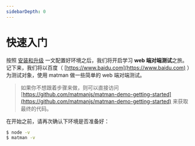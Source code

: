 ```yaml
---
sidebarDepth: 0
---
```


# 快速入门

按照 [安装和升级](../install.md) 一文配置好环境之后，我们将开启学习 **web 端对端测试**之旅。记下来，我们将以百度（ [https://www.baidu.com](https://www.baidu.com) ）为测试对象，使用 matman 做一些简单的 web 端对端测试。

> 如果你不想跟着步骤来做，则可以直接访问 [https://github.com/matmanjs/matman-demo-getting-started](https://github.com/matmanjs/matman-demo-getting-started) 来获取最终的代码。

在开始之前，请再次确认下环境是否准备好：

```sh
$ node -v
$ matman -v
```